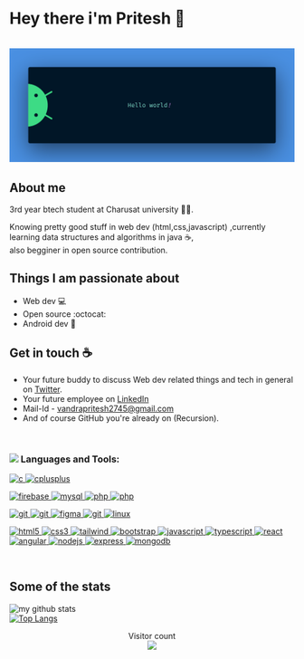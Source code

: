 

# Hey there i'm Pritesh :wave:
<br>

<img src="https://raw.githubusercontent.com/pritesh2745/pritesh2745/master/banner.png" alt="Hello world">


## About me

3rd year btech student at Charusat university :man_student:.

Knowing pretty good stuff in web dev (html,css,javascript) ,currently learning data structures and algorithms in java :coffee:,
<br>
also begginer in open source contribution.


 


## Things I am passionate about

- Web dev :computer:
- Open source :octocat:
- Android dev :iphone:

## Get in touch :coffee:

- Your future buddy to discuss Web dev related things and tech in general on [Twitter](https://twitter.com/pritesh__vandra).
- Your future employee on [LinkedIn](https://www.linkedin.com/in/pritesh-vandra-541107206/)
- Mail-Id - vandrapritesh2745@gmail.com
- And of course GitHub you're already on (Recursion).

<br>


<h3 align="left"><img src = "https://media2.giphy.com/media/QssGEmpkyEOhBCb7e1/giphy.gif?cid=ecf05e47a0n3gi1bfqntqmob8g9aid1oyj2wr3ds3mg700bl&rid=giphy.gif" width = 30px align="top"> Languages and Tools:</h3>

<p align="left"> 
<a href="https://www.cprogramming.com/" target="_blank" rel="noreferrer"> <img src="https://skillicons.dev/icons?i=c" alt="c" width="40" height="40"/> </a> 
<a href="https://www.w3schools.com/cpp/" target="_blank" rel="noreferrer"> <img src="https://skillicons.dev/icons?i=cpp" alt="cplusplus" width="40" height="40"/> </a>
  
<a href="https://firebase.google.com/" target="_blank" rel="noreferrer"> <img src="https://skillicons.dev/icons?i=firebase" alt="firebase" width="40" height="40"/> </a>
<a href="https://www.mysql.com/" target="_blank" rel="noreferrer"> <img src="https://skillicons.dev/icons?i=mysql" alt="mysql" width="40" height="40"/> </a> 
<a href="https://www.php.net" target="_blank" rel="noreferrer"> <img src="https://skillicons.dev/icons?i=php" alt="php" width="40" height="40"/> </a> 
<a href="https://appwrite.io/" target="_blank" rel="noreferrer"> <img src="https://skillicons.dev/icons?i=appwrite" alt="php" width="40" height="40"/> </a> 

<a href="https://git-scm.com/" target="_blank" rel="noreferrer"> <img src="https://skillicons.dev/icons?i=git" alt="git" width="40" height="40"/> </a> 
<a href="https://github.com/" target="_blank" rel="noreferrer"> <img src="https://skillicons.dev/icons?i=github" alt="git" width="40" height="40"/> </a> 
<a href="https://www.figma.com/" target="_blank" rel="noreferrer"> <img src="https://skillicons.dev/icons?i=figma" alt="figma" width="40" height="40"/> </a>
<a href="https://code.visualstudio.com/" target="_blank" rel="noreferrer"> <img src="https://skillicons.dev/icons?i=vscode" alt="git" width="40" height="40"/> </a> 
<a href="https://www.linux.org/" target="_blank" rel="noreferrer"> <img src="https://skillicons.dev/icons?i=linux" alt="linux" width="40" height="40"/> </a> 
 
  
<a href="https://www.w3.org/html/" target="_blank" rel="noreferrer"> <img src="https://skillicons.dev/icons?i=html" alt="html5" width="40" height="40"/> </a> 
<a href="https://www.w3schools.com/css/" target="_blank" rel="noreferrer"> <img src="https://skillicons.dev/icons?i=css" alt="css3" width="40" height="40"/> </a> 
<a href="https://tailwindcss.com/" target="_blank" rel="noreferrer"> <img src="https://skillicons.dev/icons?i=tailwind" alt="tailwind" width="40" height="40"/> </a>
<a href="https://getbootstrap.com" target="_blank" rel="noreferrer"> <img src="https://skillicons.dev/icons?i=bootstrap" alt="bootstrap" width="40" height="40"/> </a>
<a href="https://developer.mozilla.org/en-US/docs/Web/JavaScript" target="_blank" rel="noreferrer"> <img src="https://skillicons.dev/icons?i=javascript" alt="javascript" width="40" height="40"/> </a> 
<a href="https://www.typescriptlang.org/" target="_blank" rel="noreferrer"> <img src="https://skillicons.dev/icons?i=typescript" alt="typescript" width="40" height="40"/> </a>
<a href="https://reactjs.org/" target="_blank" rel="noreferrer"> <img src="https://skillicons.dev/icons?i=react" alt="react" width="40" height="40"/> </a> 
<a href="https://angular.io" target="_blank" rel="noreferrer"> <img src="https://skillicons.dev/icons?i=angular" alt="angular" width="40" height="40"/> </a>
<a href="https://nodejs.org" target="_blank" rel="noreferrer"> <img src="https://skillicons.dev/icons?i=nodejs" alt="nodejs" width="40" height="40"/> </a>
<a href="https://expressjs.com" target="_blank" rel="noreferrer"> <img src="https://skillicons.dev/icons?i=express" alt="express" width="40" height="40"/> </a> 
<a href="https://www.mongodb.com/" target="_blank" rel="noreferrer"> <img src="https://skillicons.dev/icons?i=mongodb" alt="mongodb" width="40" height="40"/> </a> 

</p>

<br>

## Some of the stats
![my github stats](https://github-readme-stats.vercel.app/api?username=pritesh2745&show_icons=true&theme=nord)
<br>
[![Top Langs](https://github-readme-stats.vercel.app/api/top-langs/?username=pritesh2745&theme=nord)](https://github.com/anuraghazra/github-readme-stats)



<p align="center"> 
  Visitor count<br>
  <img src="https://profile-counter.glitch.me/pritesh2745/count.svg" />
</p>

